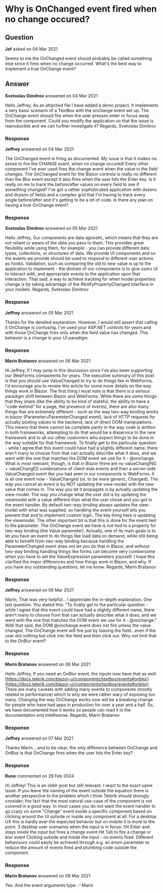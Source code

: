 # Why is OnChanged event fired when no change occured?

## Question

**Jef** asked on 04 Mar 2021

Seems to me the OnChanged event should probably be called something else since it fires when no change occurred. What's the best way to implement a true OnChange event?

## Answer

**Svetoslav Dimitrov** answered on 04 Mar 2021

Hello Jeffrey, As an attached file I have added a demo project. It implements a very basic scenario of a TextBox with the onchange event set up. The OnChange event should fire when the user presses enter or focus away from the component. Could you modify the application so that the issue is reproducible and we can further investigate it? Regards, Svetoslav Dimitrov

### Response

**Jeffrey** answered on 04 Mar 2021

The OnChanged event is firing as documented. My issue is that it makes no sense to fire the CHANGE event, when no change occured! Every other component I've ever used fires the change event when the value in the field changes. The OnChanged event for the Blazor controls is really no different than the Blur event except it also fires when the user hits the Enter key. Is it really on me to track the before/after values on every field to see if something changed? I've got a rather sophisticated application with dozens and dozens of fields and a complex grid that I'm having to track every single before/after and it's getting to be a lot of code. Is there any plan on having a true OnChange event?

### Response

**Svetoslav Dimitrov** answered on 05 Mar 2021

Hello Jeffrey, Our components are data agnostic, which means that they are not reliant or aware of the data you pass to them. This provides great flexibility while using them, for example - you can provide different data types, collections, or structures of data. We provide UI components and so the events we provide should be used to respond to different user actions as hooks. Validation, such as comparing the old to new value is up to the application to implement - the domain of our components is to give users UI to interact with, and appropriate events to the application upon that interaction. That said, a way to achieve tracking for when model properties change is by taking advantage of the INotifyPropertyChanged interface in your models. Regards, Svetoslav Dimitrov

### Response

**Jeffrey** answered on 05 Mar 2021

Thanks for the detailed explanation. However, I would still assert that calling it OnChange is confusing. I've used your ASP.NET controls for years and with those OnChange fires only when the field value has changed. This behavior is a change in your UI paradigm.

### Response

**Marin Bratanov** answered on 06 Mar 2021

Hi Jeffrey, If I may jump in this discussion since I've also been supporting our WebForms components for years. The executive summary of this post is that you should use ValueChanged to try to do things like in WebForms. I'd encourage you to review this article for some more details on the way things work in Blazor. The first thing I must note is that there is a serious paradigm shift between Blazor and WebForms. While there are some things that they share (like the ability to be kind of stateful, the ability to have a "code-behind" for a page, the presence of events), there are also many things that are extremely different - such as the way two-way binding works in blazor (Parameter+ParameterChanged event), lack of HTTP requests for actually posting values to the backend, lack of direct DOM manipulations. This means that there cannot be complete parity in the way code is written in both frameworks, attempting to do that would be a disservice to the new framework and to all our other customers who expect things to be done in the way suitable for that framework. To finally get to the particular question - while I agree that this event could have had a slightly different name, there aren't many to choose from that can actually describe what it does, and we went with the one that matches the DOM event we use for it - @onchange. What is most relevant, though, is that in Blazor there are no valueChangING + valueChangED combinations of client-side events and then a server-side ValueChanged event like you had seen in our components in WebForms. It is all one event now - ValueChanged (or, to be more generic, <ParameterName>Changed). The way you cancel an event is by NOT updating the view-model with the new value that comes in. The way you let it propagate is by actually updating the view-model. The way you change what the user did is by updating the viewmodel with a value different than what the user chose and you got in the event handler. By default two-way binding always updates the view-model with what was supplied, so handling the event yourself lets you prevent that and to implement custom logic. The key thing here is updating the viewmodel. The other important bit is that this is done for the event tied to the parameter. The OnChange event we have is not tied to a property for two-way binding (the Value parameter). Actually, one of its main goals is to let you have an event to do things like load data on demand, while still being able to benefit from two-way binding because handling the ParameterChanged event does not let you do that in Blazor, and without two-way binding handling things like forms can become very cumbersome when you have to set the ValueExpression parameters yourself. I hope this clarified the major differences and how things work in Blazor, and why. If you have any outstanding questions, let me know. Regards, Marin Bratanov

### Response

**Jeffrey** answered on 06 Mar 2021

Marin, That was very helpful... I appreciate the in-depth explanation. One last question. You stated this: "To finally get to the particular question - while I agree that this event could have had a slightly different name, there aren't many to choose from that can actually describe what it does, and we went with the one that matches the DOM event we use for it - @onchange." With that said, the DOM @onchange event does not fire unless the value changed. The OnChange event will fire just by leaving the field...even if the user did nothing but click into the field and then click out. Why not limit that to the OnBlur event?

### Response

**Marin Bratanov** answered on 06 Mar 2021

Hello Jeffrey, If you need an OnBlur event, the inputs now have that as well: [https://docs.telerik.com/blazor-ui/components/textbox/events#onblur](https://docs.telerik.com/blazor-ui/components/textbox/events#onblur) There are many caveats with adding many events to components (mostly related to performance) which is why we were rather wary of exposing too many. Changing the way OnChange works now will be a breaking change for people who have had apps in production for over a year and a half. So, we have documented how it works so people can read it in the documentation and intellisense. Regards, Marin Bratanov

### Response

**Jeffrey** answered on 07 Mar 2021

Thanks Marin... and to be clear, the only difference between OnChange and OnBlur is that OnChange fires when the user hits the Enter key?

### Response

**Rune** commented on 28 Feb 2024

Hi Jeffrey! This is an older post but still relevant. I react to the exact same issue. If you leave the naming of the event outside the equation there is another perspective to the problem which I think Telerik should strongly consider; the fact that the most natural use-case of the component is not covered in a good way. In most cases you do not want the event handler to go crazy on some "Change" event inside a specific component based on clicking around the UI outside or inside any component at all. For a desktop UX this is hardly ever the expected behavior but on mobile it is more to the point. 3 desktop user scenarios when the input is in focus: Hit Enter and stays inside the input but fires a change event Hit Tab to fire a change or blur event Clicking outside and inside the input - no events fired. Different behaviours could easily be achieved through e.g. an enum parameter to reduce the amount of events fired and plumbing code outside the component.

### Response

**Marin Bratanov** answered on 08 Mar 2021

Yes. And the event arguments type. --Marin
